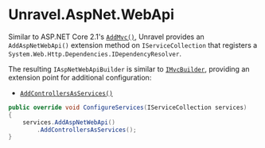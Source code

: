 # Unravel.AspNet.WebApi

Similar to ASP.NET Core 2.1's [`AddMvc()`](https://docs.microsoft.com/en-us/dotnet/api/microsoft.extensions.dependencyinjection.mvcservicecollectionextensions.addmvc?view=aspnetcore-2.1), Unravel provides an `AddAspNetWebApi()` extension method on `IServiceCollection` that registers a `System.Web.Http.Dependencies.IDependencyResolver`.

The resulting `IAspNetWebApiBuilder` is similar to [`IMvcBuilder`](https://docs.microsoft.com/en-us/dotnet/api/microsoft.extensions.dependencyinjection.imvcbuilder?view=aspnetcore-2.1), providing an extension point for additional configuration:

- [`AddControllersAsServices()`](https://docs.microsoft.com/en-us/dotnet/api/microsoft.extensions.dependencyinjection.mvccoremvcbuilderextensions.addcontrollersasservices?view=aspnetcore-2.1)

```csharp
public override void ConfigureServices(IServiceCollection services)
{
    services.AddAspNetWebApi()
        .AddControllersAsServices();
}
```
